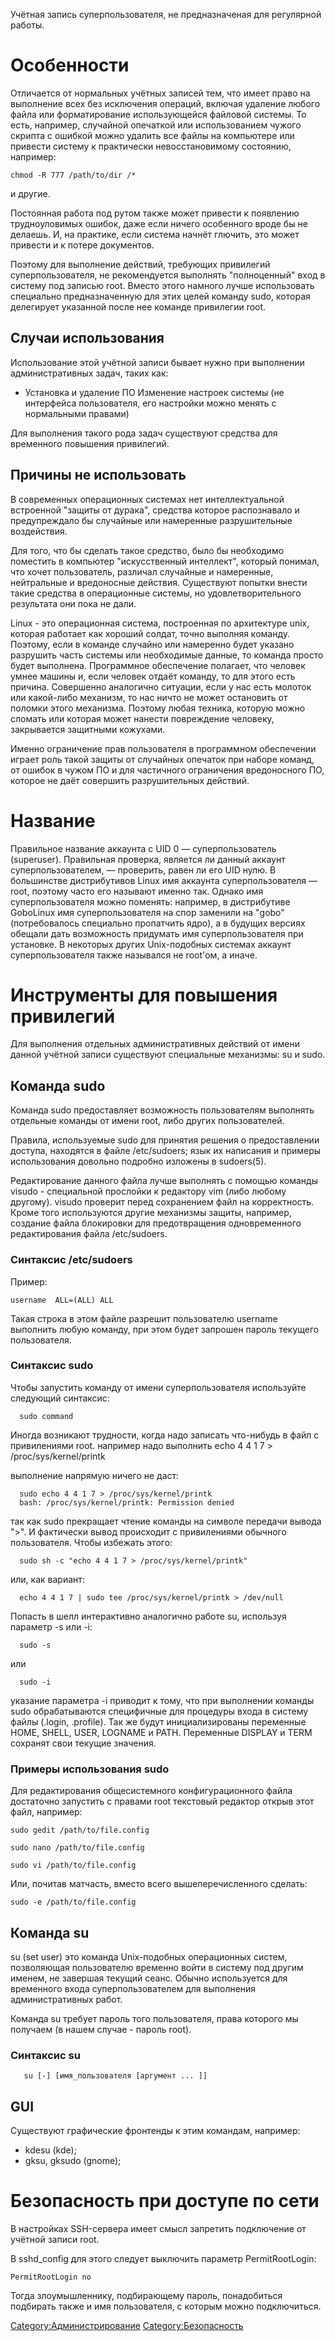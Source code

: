 Учётная запись суперпользователя, не предназначеная для регулярной
работы.

# Особенности

Отличается от нормальных учётных записей тем, что имеет право на
выполнение всех без исключения операций, включая удаление любого
файла или форматирование использующейся файловой системы. То есть,
например, случайной опечаткой или использованием чужого скрипта с
ошибкой можно удалить все файлы на компьютере или привести систему к
практически невосстановимому состоянию, например:

    chmod -R 777 /path/to/dir /*

и другие.

Постоянная работа под рутом также может привести к появлению
трудноуловимых ошибок, даже если ничего особенного вроде бы
не делаешь. И, на практике, если система начнёт глючить, это может
привести и к потере документов.

Поэтому для выполнение действий, требующих привилегий суперпользователя,
не рекомендуется выполнять "полноценный" вход в систему под записью
root. Вместо этого намного лучше использовать специально предназначенную
для этих целей команду sudo, которая делегирует указанной после нее
команде привилегии root.

## Случаи использования

Использование этой учётной записи бывает нужно при выполнении
административных задач, таких как:

  -   
    Установка и удаление ПО
    Изменение настроек системы (не интерфейса пользователя, его
    настройки можно менять с нормальными правами)

Для выполнения такого рода задач существуют средства для временного
повышения привилегий.

## Причины не использовать

В современных операционных системах нет интеллектуальной встроенной
"защиты от дурака", средства которое распознавало и предупреждало бы
случайные или намеренные разрушительные воздействия.

Для того, что бы сделать такое средство, было бы необходимо поместить в
компьютер "искусственный интеллект", который понимал, что хочет
пользователь, различал случайные и намеренные, нейтральные и
вредоносные действия. Существуют попытки внести такие средства в
операционные системы, но удовлетворительного результата они пока не
дали.

Linux - это операционная система, построенная по архитектуре unix,
которая работает как хороший солдат, точно выполняя команду.
Поэтому, если в команде случайно или намеренно будет указано
разрушить часть системы или необходимые данные, то команда просто
будет выполнена. Программное обеспечение полагает, что человек умнее
машины и, если человек отдаёт команду, то для этого есть причина.
Совершенно аналогично ситуации, если у нас есть молоток или
какой-либо механизм, то нас ничто не может остановить от поломки
этого механизма. Поэтому любая техника, которую можно сломать или
которая может нанести повреждение человеку, закрывается защитными
кожухами.

Именно ограничение прав пользователя в программном обеспечении играет
роль такой защиты от случайных опечаток при наборе команд, от ошибок
в чужом ПО и для частичного ограничения вредоносного ПО, которое не
даёт совершить разрушительных действий.

# Название

Правильное название аккаунта с UID 0 — суперпользователь (superuser).
Правильная проверка, является ли данный аккаунт суперпользователем, —
проверить, равен ли его UID нулю. В большинстве дистрибутивов Linux имя
аккаунта суперпользователя — root, поэтому часто его называют именно
так. Однако имя суперпользователя можно поменять: например, в
дистрибутиве GoboLinux имя суперпользователя на спор заменили на
"gobo" (потребовалось специально пропатчить ядро), а в будущих версиях
обещали дать возможность придумать имя суперпользователя при
установке. В некоторых других Unix-подобных системах аккаунт
суперпользователя также назывался не root'ом, а иначе.

# Инструменты для повышения привилегий

Для выполнения отдельных административных действий от имени данной
учётной записи существуют специальные механизмы: su и sudo.

## Команда sudo

Команда sudo предоставляет возможность пользователям выполнять отдельные
команды от имени root, либо других пользователей.

Правила, используемые sudo для принятия решения о предоставлении
доступа, находятся в файле /etc/sudoers; язык их написания и
примеры использования довольно подробно изложены в sudoers(5).

Редактирование данного файла лучше выполнять с помощью команды visudo -
специальной прослойки к редактору vim (либо любому другому). visudo
проверит перед сохранением файл на корректность. Кроме того
используются другие механизмы защиты, например, создание файла
блокировки для предотвращения одновременного редактирования файла
/etc/sudoers.

### Синтаксис /etc/sudoers

Пример:

`username  ALL=(ALL) ALL`

Такая строка в этом файле разрешит пользователю username выполнить любую
команду, при этом будет запрошен пароль текущего пользователя.

### Синтаксис sudo

Чтобы запустить команду от имени суперпользователя используйте следующий
синтаксис:

`  sudo command`

Иногда возникают трудности, когда надо записать что-нибудь в файл с
привилениями root. например надо выполнить echo 4 4 1 7 \>
/proc/sys/kernel/printk

выполнение напрямую ничего не даст:

`  sudo echo 4 4 1 7 > /proc/sys/kernel/printk`  
`  bash: /proc/sys/kernel/printk: Permission denied`

так как sudo прекращает чтение команды на символе передачи вывода "\>".
И фактически вывод происходит с привилениями обычного пользователя.
Чтобы избежать этого:

`  sudo sh -c "echo 4 4 1 7 > /proc/sys/kernel/printk"`

или, как вариант:

`  echo 4 4 1 7 | sudo tee /proc/sys/kernel/printk > /dev/null`

Попасть в шелл интерактивно аналогично работе su, используя параметр -s
или -i:

`  sudo -s`

или

`  sudo -i`

указание параметра -i приводит к тому, что при выполнении команды sudo
обрабатываются специфичные для процедуры входа в систему файлы
(.login, .profile). Так же будут инициализированы переменные HOME,
SHELL, USER, LOGNAME и PATH. Переменные DISPLAY и TERM сохранят свои
текущие значения.

### Примеры использования sudo

Для редактирования общесистемного конфигурационного файла достаточно
запустить с правами root текстовый редактор открыв этот файл,
например:

    sudo gedit /path/to/file.config

    sudo nano /path/to/file.config

    sudo vi /path/to/file.config

Или, почитав матчасть, вместо всего вышеперечисленного сделать:

    sudo -e /path/to/file.config

## Команда su

su (set user) это команда Unix-подобных операционных систем, позволяющая
пользователю временно войти в систему под другим именем, не завершая
текущий сеанс. Обычно используется для временного входа
суперпользователем для выполнения административных работ.

Команда su требует пароль того пользователя, права которого мы получаем
(в нашем случае - пароль root).

### Синтаксис su

`   su [-] [имя_пользователя [аргумент ... ]]`

## GUI

Существуют графические фронтенды к этим командам, например:

  - kdesu (kde);
  - gksu, gksudo (gnome);

# Безопасность при доступе по сети

В настройках SSH-сервера имеет смысл запретить подключение от учётной
записи root.

В sshd\_config для этого следует выключить параметр PermitRootLogin:

    PermitRootLogin no

Тогда злоумышленнику, подбирающему пароль, понадобиться подбирать также
и имя пользователя, с которым можно подключиться.

[Category:Администрирование](Category:Администрирование "wikilink")
[Category:Безопасность](Category:Безопасность "wikilink")
